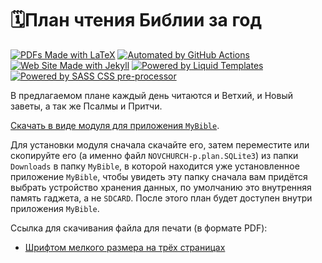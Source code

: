 # 🗓План чтения Библии за год

[![PDFs Made with LaTeX](https://img.shields.io/badge/LaTeX-47A141?style=for-the-badge&logo=LaTeX&logoColor=white)](https://www.latex-project.org)
[![Automated by GitHub Actions](https://img.shields.io/badge/GitHub_Actions-2088FF?style=for-the-badge&logo=github-actions&logoColor=white)](https://github.com/features/actions)
[![Web Site Made with Jekyll](https://img.shields.io/badge/jekyll-3.9.0-blue.svg)](https://jekyllrb.com)
[![Powered by Liquid Templates](https://img.shields.io/badge/liquid-4.0.3-blue.svg)](https://shopify.github.io/liquid/)
[![Powered by SASS CSS pre-processor](https://img.shields.io/badge/sass-3.7.4-blue.svg)](https://sass-lang.com)

В предлагаемом плане каждый день читаются и Ветхий, и Новый заветы, а так же Псалмы и Притчи.

[Cкачать в виде модуля для приложения `MyBible`][00].

Для установки модуля сначала скачайте его, затем переместите или скопируйте его (а именно файл `NOVCHURCH-p.plan.SQLite3`) из папки `Downloads` в папку `MyBible`, в которой находится уже установленное приложение `MyBible`, чтобы увидеть эту папку сначала вам придётся выбрать устройство хранения данных, по умолчанию это внутренняя память гаджета, а не `SDCARD`. После этого план будет доступен внутри приложения `MyBible`.

Ссылка для скачивания файла для печати (в формате PDF):

- [Шрифтом мелкого размера на трёх страницах][01]

[00]: ./download/OY-p.plan.SQLite3
[01]: https://www.oneyearbibleonline.com/readingplan/oneyearbiblereadingplan_russian.pdf
[02]: ./download/eldersplan.pdf
[03]: ./download/youthplan.pdf
[04]: https://gist.github.com/a1ip/ace8fca44da7bd67cbf3100a645a2046
[05]: .github/workflows/latex2pdf.yml
